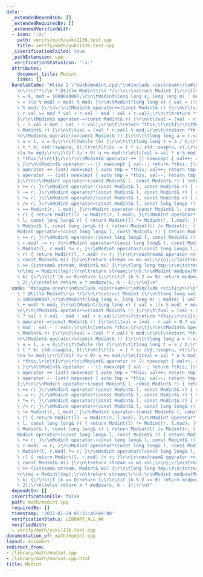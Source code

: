 ```yaml
---
data:
  _extendedDependsOn: []
  _extendedRequiredBy: []
  _extendedVerifiedWith:
  - icon: ':x:'
    path: verify/math/yuki1136.test.cpp
    title: verify/math/yuki1136.test.cpp
  _isVerificationFailed: true
  _pathExtension: cpp
  _verificationStatusIcon: ':x:'
  attributes:
    document_title: Modint
    links: []
  bundledCode: "#line 2 \"math/modint.cpp\"\n#include <iostream>\r\n#include <utility>\r\
    \n\r\n/**\r\n * @title Modint\r\n */\r\n\r\nstruct Modint {\r\n\tlong long val\
    \ = 0, mod = 1000000007;\r\n\tModint(long long x, long long m) : mod(m) { val\
    \ = ((x % mod) + mod) % mod; }\r\n\tModint(long long x) { val = ((x % mod) + mod)\
    \ % mod; }\r\n\r\n\tModint& operator+=(const Modint& r) {\r\n\t\tval = (val +\
    \ r.val >= mod ? val + r.val - mod : val + r.val);\r\n\t\treturn *this;\r\n\t\
    }\r\n\tModint& operator-=(const Modint& r) {\r\n\t\tval = (val - r.val < 0 ? val\
    \ - r.val + mod : val - r.val);\r\n\t\treturn *this;\r\n\t}\r\n\tModint& operator*=(const\
    \ Modint& r) {\r\n\t\tval = (val * r.val) % mod;\r\n\t\treturn *this;\r\n\t}\r\
    \n\tModint& operator/=(const Modint& r) {\r\n\t\tlong long a = r.val, b = mod,\
    \ u = 1, v = 0;\r\n\t\twhile (b) {\r\n\t\t\tlong long t = a / b;\r\n\t\t\ta -=\
    \ t * b; std::swap(a, b);\r\n\t\t\tu -= t * v; std::swap(u, v);\r\n\t\t}\r\n\t\
    \tu %= mod;\r\n\t\tif (u < 0) u += mod;\r\n\t\tval = val * u % mod;\r\n\t\treturn\
    \ *this;\r\n\t}\r\n\r\n\tModint& operator ++ () noexcept { val++; return *this;\
    \ }\r\n\tModint& operator -- () noexcept { val--; return *this; }\r\n\tModint\
    \ operator ++ (int) noexcept { auto tmp = *this; val++; return tmp; }\r\n\tModint\
    \ operator -- (int) noexcept { auto tmp = *this; val--; return tmp; }\r\n\r\n\
    };\r\n\r\nModint operator+(const Modint& l, const Modint& r) { return Modint(l)\
    \ += r; }\r\nModint operator-(const Modint& l, const Modint& r) { return Modint(l)\
    \ -= r; }\r\nModint operator*(const Modint& l, const Modint& r) { return Modint(l)\
    \ *= r; }\r\nModint operator/(const Modint& l, const Modint& r) { return Modint(l)\
    \ /= r; }\r\nModint operator+(const Modint& l, const long long& r) { return Modint(l)\
    \ += Modint(r, l.mod); }\r\nModint operator-(const Modint& l, const long long&\
    \ r) { return Modint(l) -= Modint(r, l.mod); }\r\nModint operator*(const Modint&\
    \ l, const long long& r) { return Modint(l) *= Modint(r, l.mod); }\r\nModint operator/(const\
    \ Modint& l, const long long& r) { return Modint(l) /= Modint(r, l.mod); }\r\n\
    Modint operator+(const long long& l, const Modint& r) { return Modint(l, r.mod)\
    \ += r; }\r\nModint operator-(const long long& l, const Modint& r) { return Modint(l,\
    \ r.mod) -= r; }\r\nModint operator*(const long long& l, const Modint& r) { return\
    \ Modint(l, r.mod) *= r; }\r\nModint operator/(const long long& l, const Modint&\
    \ r) { return Modint(l, r.mod) /= r; }\r\n\r\nostream& operator << (ostream& stream,\
    \ const Modint& mi) {\r\n\treturn stream << mi.val;\r\n};\r\nistream& operator\
    \ >> (istream& stream, Modint& mi) {\r\n\tlong long tmp;\r\n\tstream >> tmp;\r\
    \n\tmi = Modint(tmp);\r\n\treturn stream;\r\n};\r\nModint modpow(Modint x, int\
    \ k) {\r\n\tif (k == 0)return 1;\r\n\tif (k % 2 == 0) return modpow(x * x, k /\
    \ 2);\r\n\telse return x * modpow(x, k - 1);\r\n}\n"
  code: "#pragma once\r\n#include <iostream>\r\n#include <utility>\r\n\r\n/**\r\n\
    \ * @title Modint\r\n */\r\n\r\nstruct Modint {\r\n\tlong long val = 0, mod =\
    \ 1000000007;\r\n\tModint(long long x, long long m) : mod(m) { val = ((x % mod)\
    \ + mod) % mod; }\r\n\tModint(long long x) { val = ((x % mod) + mod) % mod; }\r\
    \n\r\n\tModint& operator+=(const Modint& r) {\r\n\t\tval = (val + r.val >= mod\
    \ ? val + r.val - mod : val + r.val);\r\n\t\treturn *this;\r\n\t}\r\n\tModint&\
    \ operator-=(const Modint& r) {\r\n\t\tval = (val - r.val < 0 ? val - r.val +\
    \ mod : val - r.val);\r\n\t\treturn *this;\r\n\t}\r\n\tModint& operator*=(const\
    \ Modint& r) {\r\n\t\tval = (val * r.val) % mod;\r\n\t\treturn *this;\r\n\t}\r\
    \n\tModint& operator/=(const Modint& r) {\r\n\t\tlong long a = r.val, b = mod,\
    \ u = 1, v = 0;\r\n\t\twhile (b) {\r\n\t\t\tlong long t = a / b;\r\n\t\t\ta -=\
    \ t * b; std::swap(a, b);\r\n\t\t\tu -= t * v; std::swap(u, v);\r\n\t\t}\r\n\t\
    \tu %= mod;\r\n\t\tif (u < 0) u += mod;\r\n\t\tval = val * u % mod;\r\n\t\treturn\
    \ *this;\r\n\t}\r\n\r\n\tModint& operator ++ () noexcept { val++; return *this;\
    \ }\r\n\tModint& operator -- () noexcept { val--; return *this; }\r\n\tModint\
    \ operator ++ (int) noexcept { auto tmp = *this; val++; return tmp; }\r\n\tModint\
    \ operator -- (int) noexcept { auto tmp = *this; val--; return tmp; }\r\n\r\n\
    };\r\n\r\nModint operator+(const Modint& l, const Modint& r) { return Modint(l)\
    \ += r; }\r\nModint operator-(const Modint& l, const Modint& r) { return Modint(l)\
    \ -= r; }\r\nModint operator*(const Modint& l, const Modint& r) { return Modint(l)\
    \ *= r; }\r\nModint operator/(const Modint& l, const Modint& r) { return Modint(l)\
    \ /= r; }\r\nModint operator+(const Modint& l, const long long& r) { return Modint(l)\
    \ += Modint(r, l.mod); }\r\nModint operator-(const Modint& l, const long long&\
    \ r) { return Modint(l) -= Modint(r, l.mod); }\r\nModint operator*(const Modint&\
    \ l, const long long& r) { return Modint(l) *= Modint(r, l.mod); }\r\nModint operator/(const\
    \ Modint& l, const long long& r) { return Modint(l) /= Modint(r, l.mod); }\r\n\
    Modint operator+(const long long& l, const Modint& r) { return Modint(l, r.mod)\
    \ += r; }\r\nModint operator-(const long long& l, const Modint& r) { return Modint(l,\
    \ r.mod) -= r; }\r\nModint operator*(const long long& l, const Modint& r) { return\
    \ Modint(l, r.mod) *= r; }\r\nModint operator/(const long long& l, const Modint&\
    \ r) { return Modint(l, r.mod) /= r; }\r\n\r\nostream& operator << (ostream& stream,\
    \ const Modint& mi) {\r\n\treturn stream << mi.val;\r\n};\r\nistream& operator\
    \ >> (istream& stream, Modint& mi) {\r\n\tlong long tmp;\r\n\tstream >> tmp;\r\
    \n\tmi = Modint(tmp);\r\n\treturn stream;\r\n};\r\nModint modpow(Modint x, int\
    \ k) {\r\n\tif (k == 0)return 1;\r\n\tif (k % 2 == 0) return modpow(x * x, k /\
    \ 2);\r\n\telse return x * modpow(x, k - 1);\r\n}"
  dependsOn: []
  isVerificationFile: false
  path: math/modint.cpp
  requiredBy: []
  timestamp: '2021-01-24 05:31:45+09:00'
  verificationStatus: LIBRARY_ALL_WA
  verifiedWith:
  - verify/math/yuki1136.test.cpp
documentation_of: math/modint.cpp
layout: document
redirect_from:
- /library/math/modint.cpp
- /library/math/modint.cpp.html
title: Modint
---
```


